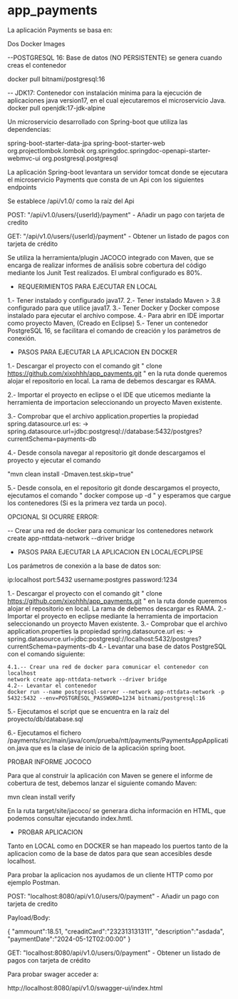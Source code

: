 # app_payments

La aplicación Payments se basa en:

Dos Docker Images

--POSTGRESQL 16:  Base de datos (NO PERSISTENTE) se genera cuando creas el contenedor

docker pull bitnami/postgresql:16

-- JDK17: Contenedor con instalación mínima para la ejecución de aplicaciones java version17, en el cual ejecutaremos el microservicio Java.
docker pull openjdk:17-jdk-alpine

Un microservicio desarrollado con Spring-boot que utiliza las dependencias:

spring-boot-starter-data-jpa
spring-boot-starter-web
org.projectlombok.lombok
org.springdoc.springdoc-openapi-starter-webmvc-ui
org.postgresql.postgresql

La aplicación Spring-boot levantara un servidor tomcat donde se ejecutara el microservicio Payments que consta de un Api con los siguientes endpoints

Se establece /api/v1.0/ como la raíz del Api

POST: "/api/v1.0/users/{userId}/payment" - Añadir un pago con tarjeta de credito

GET: "/api/v1.0/users/{userId}/payment" - Obtener un listado de pagos con tarjeta de crédito

Se utiliza la herramienta/plugin JACOCO integrado con Maven, que se encarga de realizar informes de análisis sobre cobertura del código mediante los Junit Test realizados. El umbral configurado es 80%.



- REQUERIMIENTOS PARA EJECUTAR EN LOCAL

1.- Tener instalado y configurado java17.
2.- Tener instalado Maven > 3.8 configurado para que utilice java17.
3.- Tener Docker y Docker compose instalado para ejecutar el archivo compose.
4.- Para abrir en IDE importar como proyecto Maven, (Creado en Eclipse)
5.- Tener un contenedor PostgreSQL 16, se facilitara el comando de creación y los parámetros de conexión.



- PASOS PARA EJECUTAR LA APLICACION EN DOCKER

1.- Descargar el proyecto con el comando git " clone https://github.com/xixohhh/app_payments.git " en la ruta donde queremos alojar el repositorio en local. La rama de debemos descargar es RAMA.

2.- Importar el proyecto en eclipse o el IDE que uticemos mediante la herramienta de importacion seleccionando un proyecto Maven existente.

3.- Comprobar que el archivo application.properties la propiedad spring.datasource.url es:
	-> spring.datasource.url=jdbc:postgresql://database:5432/postgres?currentSchema=payments-db

4.- Desde consola navegar al repositorio git donde descargamos el proyecto y ejecutar el comando

 "mvn clean install -Dmaven.test.skip=true"

5.- Desde consola, en el repositorio git donde descargamos el proyecto, ejecutamos el comando " docker compose up -d " y esperamos que cargue los contenedores (Si es la primera vez tarda un poco).

OPCIONAL SI OCURRE ERROR: 

-- Crear una red de docker para comunicar los contenedores
network create app-nttdata-network --driver bridge


- PASOS PARA EJECUTAR LA APLICACION EN LOCAL/ECPLIPSE

Los parámetros de conexión a la base de datos son:

ip:localhost
port:5432
username:postgres
password:1234

1.- Descargar el proyecto con el comando git " clone https://github.com/xixohhh/app_payments.git " en la ruta donde queremos alojar el repositorio en local. La rama de debemos descargar es RAMA.
2.- Importar el proyecto en eclipse mediante la herramienta de importacion seleccionando un proyecto Maven existente.
3.- Comprobar que el archivo application.properties la propiedad spring.datasource.url es:
 	-> spring.datasource.url=jdbc:postgresql://localhost:5432/postgres?currentSchema=payments-db
4.- Levantar una base de datos PostgreSQL con el comando siguiente:

	4.1.-- Crear una red de docker para comunicar el contenedor con localhost
	network create app-nttdata-network --driver bridge
	4.2-- Levantar el contenedor
	docker run --name postgresql-server --network app-nttdata-network -p 5432:5432 --env=POSTGRESQL_PASSWORD=1234 bitnami/postgresql:16 

5.- Ejecutamos el script que se encuentra en la raíz del proyecto/db/database.sql

6.- Ejecutamos el fichero /payments/src/main/java/com/prueba/ntt/payments/PaymentsAppApplication.java que es la clase de inicio de la aplicación spring boot.


PROBAR INFORME JOCOCO

Para que al construir la aplicación con Maven se genere el informe de cobertura de test, debemos lanzar el siguiente comando Maven:

mvn clean install verify

En la ruta target/site/jacoco/ se generara dicha información en HTML, que podemos consultar ejecutando index.hmtl.


- PROBAR APLICACION

Tanto en LOCAL como en DOCKER se han mapeado los puertos tanto de la aplicacion como de la base de datos para que sean accesibles desde localhost.

Para probar la aplicacion nos ayudamos de un cliente HTTP como por ejemplo Postman.

POST: "localhost:8080/api/v1.0/users/0/payment" - Añadir un pago con tarjeta de credito

Payload/Body:

{
"ammount":18.51,
"creaditCard":"232313131311",
"description":"asdada",
"paymentDate":"2024-05-12T02:00:00"
}

GET: "localhost:8080/api/v1.0/users/0/payment" - Obtener un listado de pagos con tarjeta de crédito

Para probar swager acceder a:

http://localhost:8080/api/v1.0/swagger-ui/index.html

